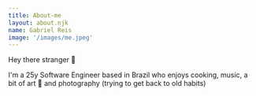 ```yaml
---
title: About-me
layout: about.njk
name: Gabriel Reis
image: '/images/me.jpeg'
---
```

Hey there stranger 👋

I'm a 25y Software Engineer based in Brazil who enjoys cooking, music, a bit of art 🎨 and photography (trying to get back to old habits)
